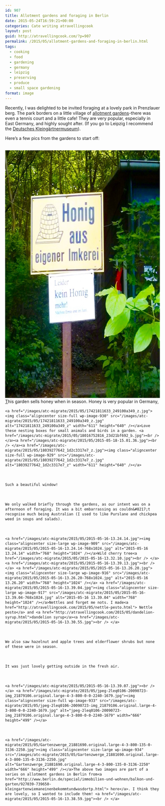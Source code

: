 ```yaml
---
id: 907
title: Allotment gardens and foraging in Berlin
date: 2015-05-24T16:59:21+00:00
categories: Cate writing atravellingcook
layout: post
guid: http://atravellingcook.com/?p=907
permalink: /2015/05/allotment-gardens-and-foraging-in-berlin.html
tags:
  - cooking
  - food
  - gardening
  - germany
  - leipzig
  - preserving
  - produce
  - small space gardening
format: image
---
```


  Recently, I was delighted to be invited foraging at a lovely park in Prenzlauer berg. The park borders on a little village of <a href="http://www.stadtentwicklung.berlin.de/umwelt/stadtgruen/geschichte/en/kleingaerten/index.shtml">allotment gardens</a>-there was even a tennis court and a little cafe! They are very popular, especially in East Germany, and highly sought after. (If you go to Leipzig I recommend the <a href="http://www.kleingarten-museum.de/english_guide">Deutsches Kleingärtnermuseum</a>).











  Here&#8217;s a few pics from the gardens to start off:



  <a href="/images/atc-migrate/2015/05/2015-05-16-13.44.46.jpg"><br /> </a> <a href="/images/atc-migrate/2015/05/2015-05-16-13.41.56.jpg"><img class="aligncenter size-large wp-image-924" src="/images/atc-migrate/2015/05/2015-05-16-13.41.56-990x1024.jpg" alt="2015-05-16 13.41.56" width="780" height="807" /></a><a href="/images/atc-migrate/2015/05/2015-05-16-13.44.40.jpg">T</a>his garden sells honey when in season. Honey is very popular in Germany,






  
    <a href="/images/atc-migrate/2015/05/17421811633_249100a349_z.jpg"><img class="aligncenter size-full wp-image-930" src="/images/atc-migrate/2015/05/17421811633_249100a349_z.jpg" alt="17421811633_249100a349_z" width="611" height="640" /></a>Love these nesting boxes for small animals and birds in a garden. <a href="/images/atc-migrate/2015/05/18016752816_23d21bf692_b.jpg"><br /> </a><a href="/images/atc-migrate/2015/05/2015-05-18-15.01.36.jpg"><br /> </a><a href="/images/atc-migrate/2015/05/18039277642_1d2c3317e7_z.jpg"><img class="aligncenter size-full wp-image-929" src="/images/atc-migrate/2015/05/18039277642_1d2c3317e7_z.jpg" alt="18039277642_1d2c3317e7_z" width="611" height="640" /></a>
  
  
  
    Such a beautiful window!
  
  
  
    We only walked briefly through the gardens, as our intent was on a afternoon of foraging. It was a bit embarrassing as couldn&#8217;t recognise much being Australian (I used to like Purslane and chickpea weed in soups and salads).
  
  
  
    <a href="/images/atc-migrate/2015/05/2015-05-16-13.24.14.jpg"><img class="aligncenter size-large wp-image-909" src="/images/atc-migrate/2015/05/2015-05-16-13.24.14-768x1024.jpg" alt="2015-05-16 13.24.14" width="768" height="1024" /></a>Wild cherry tree<a href="/images/atc-migrate/2015/05/2015-05-16-13.32.10.jpg"><br /> </a> <a href="/images/atc-migrate/2015/05/2015-05-16-13.39.13.jpg"><br /> </a> <a href="/images/atc-migrate/2015/05/2015-05-16-13.26.20.jpg"><img class="aligncenter size-large wp-image-916" src="/images/atc-migrate/2015/05/2015-05-16-13.26.20-768x1024.jpg" alt="2015-05-16 13.26.20" width="768" height="1024" /></a> <a href="/images/atc-migrate/2015/05/2015-05-16-13.39.04.jpg"><img class="aligncenter size-large wp-image-917" src="/images/atc-migrate/2015/05/2015-05-16-13.39.04-768x1024.jpg" alt="2015-05-16 13.39.04" width="768" height="1024" /></a>Nettles and forget me nots. I made<a href="http://atravellingcook.com/2015/05/nettle-pesto.html"> Nettle pesto</a> and <a href="http://atravellingcook.com/2015/05/dandelion-syrup.html">dandelion syrup</a><a href="/images/atc-migrate/2015/05/2015-05-16-13.30.55.jpg"><br /> </a>
  
  
  
    We also saw hazelnut and apple trees and elderflower shrubs but none of these were in season.
  
  
  
    It was just lovely getting outside in the fresh air.
  
  
  
    <a href="/images/atc-migrate/2015/05/2015-05-16-13.39.07.jpg"><br /> </a> <a href="/images/atc-migrate/2015/05/jpeg-2leq0106-20090723-img_21879106.original.large-4-3-800-0-0-2240-1679.jpg"><img class="aligncenter size-full wp-image-933" src="/images/atc-migrate/2015/05/jpeg-2leq0106-20090723-img_21879106.original.large-4-3-800-0-0-2240-1679.jpg" alt="jpeg-2leq0106-20090723-img_21879106.original.large-4-3-800-0-0-2240-1679" width="666" height="499" /></a>
  
  
  
    <a href="/images/atc-migrate/2015/05/Gartenzwerge_21881690.original.large-4-3-800-135-0-3136-2250.jpg"><img class="aligncenter size-large wp-image-934" src="/images/atc-migrate/2015/05/Gartenzwerge_21881690.original.large-4-3-800-135-0-3136-2250.jpg" alt="Gartenzwerge_21881690.original.large-4-3-800-135-0-3136-2250" width="666" height="499" /></a>The above two images are part of a series on allotment gardens in Berlin from<a href="http://www.berlin.de/special/immobilien-und-wohnen/balkon-und-garten/927039-739650-kleingartenwiemaneinenbekommtundwasdortp.html"> here</a>. I think they are lovely, so I wanted to include them! <a href="/images/atc-migrate/2015/05/2015-05-16-13.38.59.jpg"><br /> </a>
  
